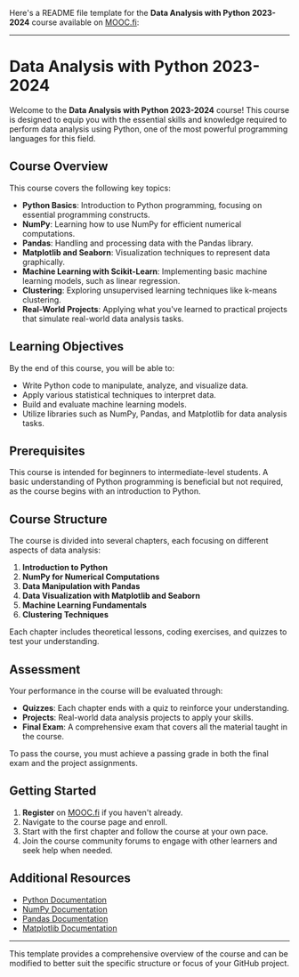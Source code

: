 Here's a README file template for the **Data Analysis with Python 2023-2024** course available on [MOOC.fi](https://courses.mooc.fi):

---

# Data Analysis with Python 2023-2024

Welcome to the **Data Analysis with Python 2023-2024** course! This course is designed to equip you with the essential skills and knowledge required to perform data analysis using Python, one of the most powerful programming languages for this field. 

## Course Overview

This course covers the following key topics:

- **Python Basics**: Introduction to Python programming, focusing on essential programming constructs.
- **NumPy**: Learning how to use NumPy for efficient numerical computations.
- **Pandas**: Handling and processing data with the Pandas library.
- **Matplotlib and Seaborn**: Visualization techniques to represent data graphically.
- **Machine Learning with Scikit-Learn**: Implementing basic machine learning models, such as linear regression.
- **Clustering**: Exploring unsupervised learning techniques like k-means clustering.
- **Real-World Projects**: Applying what you've learned to practical projects that simulate real-world data analysis tasks.

## Learning Objectives

By the end of this course, you will be able to:

- Write Python code to manipulate, analyze, and visualize data.
- Apply various statistical techniques to interpret data.
- Build and evaluate machine learning models.
- Utilize libraries such as NumPy, Pandas, and Matplotlib for data analysis tasks.

## Prerequisites

This course is intended for beginners to intermediate-level students. A basic understanding of Python programming is beneficial but not required, as the course begins with an introduction to Python.

## Course Structure

The course is divided into several chapters, each focusing on different aspects of data analysis:

1. **Introduction to Python**
2. **NumPy for Numerical Computations**
3. **Data Manipulation with Pandas**
4. **Data Visualization with Matplotlib and Seaborn**
5. **Machine Learning Fundamentals**
6. **Clustering Techniques**

Each chapter includes theoretical lessons, coding exercises, and quizzes to test your understanding.

## Assessment

Your performance in the course will be evaluated through:

- **Quizzes**: Each chapter ends with a quiz to reinforce your understanding.
- **Projects**: Real-world data analysis projects to apply your skills.
- **Final Exam**: A comprehensive exam that covers all the material taught in the course.

To pass the course, you must achieve a passing grade in both the final exam and the project assignments.

## Getting Started

1. **Register** on [MOOC.fi](https://courses.mooc.fi) if you haven't already.
2. Navigate to the course page and enroll.
3. Start with the first chapter and follow the course at your own pace.
4. Join the course community forums to engage with other learners and seek help when needed.

## Additional Resources

- [Python Documentation](https://docs.python.org/3/)
- [NumPy Documentation](https://numpy.org/doc/)
- [Pandas Documentation](https://pandas.pydata.org/pandas-docs/stable/)
- [Matplotlib Documentation](https://matplotlib.org/stable/contents.html)

---

This template provides a comprehensive overview of the course and can be modified to better suit the specific structure or focus of your GitHub project.
